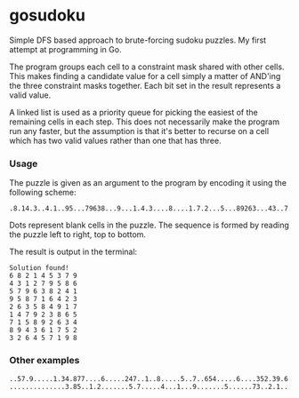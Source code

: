 gosudoku
========

Simple DFS based approach to brute-forcing sudoku puzzles. My first attempt at programming in Go.

The program groups each cell to a constraint mask shared with other cells. This makes finding a candidate value for a cell simply a matter of AND'ing the three constraint masks together. Each bit set in the result represents a valid value.

A linked list is used as a priority queue for picking the easiest of the remaining cells in each step. This does not necessarily make the program run any faster, but the assumption is that it's better to recurse on a cell which has two valid values rather than one that has three.

### Usage

The puzzle is given as an argument to the program by encoding it using the following scheme:

    .8.14.3..4.1..95...79638...9...1.4.3....8....1.7.2...5...89263...43..7.2..6.57.9.
    
Dots represent blank cells in the puzzle. The sequence is formed by reading the puzzle left to right, top to bottom.

The result is output in the terminal:

    Solution found!
    6 8 2 1 4 5 3 7 9 
    4 3 1 2 7 9 5 8 6 
    5 7 9 6 3 8 2 4 1 
    9 5 8 7 1 6 4 2 3 
    2 6 3 5 8 4 9 1 7 
    1 4 7 9 2 3 8 6 5 
    7 1 5 8 9 2 6 3 4 
    8 9 4 3 6 1 7 5 2 
    3 2 6 4 5 7 1 9 8 

### Other examples
    ..57.9.....1.34.877....6.....247..1..8.....5..7..654.....6....352.39.6.....2.75..
    ..............3.85..1.2.......5.7.....4...1...9.......5......73..2.1........4...9